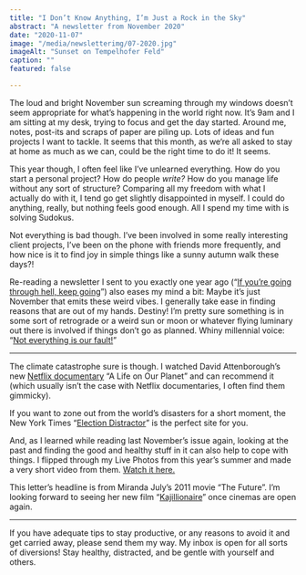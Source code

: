 ```yaml
---
title: "I Don’t Know Anything, I’m Just a Rock in the Sky"
abstract: "A newsletter from November 2020"
date: "2020-11-07"
image: "/media/newsletterimg/07-2020.jpg"
imageAlt: "Sunset on Tempelhofer Feld"
caption: ""
featured: false

---
```


The loud and bright November sun screaming through my windows doesn’t seem appropriate for what’s happening in the world right now. It’s 9am and I am sitting at my desk, trying to focus and get the day started. Around me, notes, post-its and scraps of paper are piling up. Lots of ideas and fun projects I want to tackle. It seems that this month, as we‘re all asked to stay at home as much as we can, could be the right time to do it! It seems.

This year though, I often feel like I’ve unlearned everything. How do you start a personal project? How do people <em>write?</em> How do you manage life without any sort of structure? Comparing all my freedom with what I actually do with it, I tend go get slightly disappointed in myself. I could do anything, really, but nothing feels good enough. All I spend my time with is solving Sudokus.

Not everything is bad though. I’ve been involved in some really interesting client projects, I’ve been on the phone with friends more frequently, and how nice is it to find joy in simple things like a sunny autumn walk these days?!

Re-reading a newsletter I sent to you exactly one year ago (“<a href="https://christowski.de/blog/2019/11/112019-if-youre-going-through-hell-keep-going/">If you’re going through hell, keep going</a>”) also eases my mind a bit: Maybe it’s just November that emits these weird vibes. I generally take ease in finding reasons that are out of my hands. Destiny! I’m pretty sure something is in some sort of retrograde or a weird sun or moon or whatever flying luminary out there is involved if things don’t go as planned. Whiny millennial voice: “<a href="https://www.newyorker.com/magazine/2019/10/28/astrology-in-the-age-of-uncertainty">Not everything is our fault!</a>”

---

The climate catastrophe sure is though. I watched David Attenborough’s new <a href="https://www.youtube.com/watch?v=7HC5E857ozg">Netflix documentary</a> “A Life on Our Planet” and can recommend it (which usually isn’t the case with Netflix documentaries, I often find them gimmicky).

If you want to zone out from the world’s disasters for a short moment, the New York Times “<a href="https://www.nytimes.com/interactive/2020/10/30/style/election-stress-relief.html">Election Distractor</a>” is the perfect site for you.

And, as I learned while reading last November’s issue again, looking at the past and finding the good and healthy stuff in it can also help to cope with things. I flipped through my Live Photos from this year’s summer and made a very short video from them. <a href="https://www.instagram.com/p/CGvYqG9qEui/">Watch it here.</a>

This letter’s headline is from Miranda July’s 2011 movie “The Future”. I’m looking forward to seeing her new film “<a href="https://www.youtube.com/watch?v=xiMPCevu8Wk&amp;ab_channel=FocusFeatures">Kajillionaire</a>” once cinemas are open again.

---

If you have adequate tips to stay productive, or any reasons to avoid it and get carried away, please send them my way. My inbox is open for all sorts of diversions! Stay healthy, distracted, and be gentle with yourself and others.